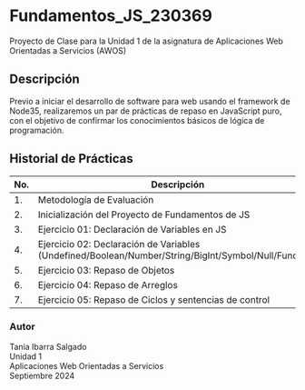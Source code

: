 # Fundamentos_JS_230369
Proyecto de Clase para la Unidad 1 de la asignatura de Aplicaciones Web Orientadas a Servicios (AWOS)


## Descripción
Previo a iniciar el desarrollo de software para web usando el framework de Node35, realizaremos un par de prácticas de repaso en JavaScript puro, con el objetivo de confirmar los conocimientos básicos de lógica de programación.


## Historial de Prácticas
 |No. |Descripción|Potenciador|Estatus|
 |--|--|--|--|
 |1.|Metodología de Evaluación|1|✅Finalizada|
 |2.| Inicialización del Proyecto de Fundamentos de JS|8|✅Finalizada|
 |3.|Ejercicio 01: Declaración de Variables en JS|6|✅Finalizada|
 |4.|Ejercicio 02: Declaración de Variables (Undefined/Boolean/Number/String/BigInt/Symbol/Null/Function)|16|✅Finalizada|
 |5.|Ejercicio 03: Repaso de Objetos|19|✅Finalizada|
 |6.|Ejercicio 04: Repaso de Arreglos|18|✅Finalizada|
 |7.|Ejercicio 05: Repaso de Ciclos y sentencias de control|--|Activo|


### Autor
Tania Ibarra Salgado <br>
Unidad 1 <br>
Aplicaciones Web Orientadas a Servicios <br>
Septiembre 2024
